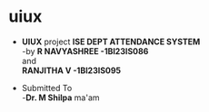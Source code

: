 # uiux

*  **UIUX** project **ISE DEPT ATTENDANCE SYSTEM**<br>
                       -by  **R NAVYASHREE -1BI23IS086**<br>    and<br>     **RANJITHA V  -1BI23IS095**

*  Submitted To 
               <br>     -**Dr. M Shilpa** ma'am
